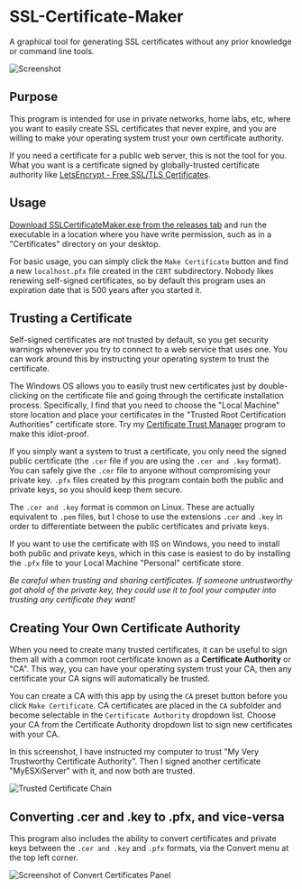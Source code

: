 # SSL-Certificate-Maker
A graphical tool for generating SSL certificates without any prior knowledge or command line tools.

![Screenshot](https://i.imgur.com/9IE0R1l.png)

## Purpose

This program is intended for use in private networks, home labs, etc, where you want to easily create SSL certificates that never expire, and you are willing to make your operating system trust your own certificate authority.

If you need a certificate for a public web server, this is not the tool for you.  What you want is a certificate signed by globally-trusted certificate authority like [LetsEncrypt - Free SSL/TLS Certificates](https://letsencrypt.org/).

## Usage

[Download SSLCertificateMaker.exe from the releases tab](https://github.com/bp2008/SSL-Certificate-Maker/releases) and run the executable in a location where you have write permission, such as in a "Certificates" directory on your desktop.

For basic usage, you can simply click the `Make Certificate` button and find a new `localhost.pfx` file created in the `CERT` subdirectory.  Nobody likes renewing self-signed certificates, so by default this program uses an expiration date that is 500 years after you started it.

## Trusting a Certificate

Self-signed certificates are not trusted by default, so you get security warnings whenever you try to connect to a web service that uses one.  You can work around this by instructing your operating system to trust the certificate.

The Windows OS allows you to easily trust new certificates just by double-clicking on the certificate file and going through the certificate installation process.  Specifically, I find that you need to choose the "Local Machine" store location and place your certificates in the "Trusted Root Certification Authorities" certificate store.  Try my [Certificate Trust Manager](https://github.com/bp2008/CertTrustManager) program to make this idiot-proof.

If you simply want a system to trust a certificate, you only need the signed public certificate (the `.cer` file if you are using the `.cer and .key` format). You can safely give the `.cer` file to anyone without compromising your private key.  `.pfx` files created by this program contain both the public and private keys, so you should keep them secure.

The `.cer and .key` format is common on Linux.  These are actually equivalent to `.pem` files, but I chose to use the extensions `.cer` and `.key` in order to differentiate between the public certificates and private keys.

If you want to use the certificate with IIS on Windows, you need to install both public and private keys, which in this case is easiest to do by installing the `.pfx` file to your Local Machine "Personal" certificate store.

*Be careful when trusting and sharing certificates.  If someone untrustworthy got ahold of the private key, they could use it to fool your computer into trusting any certificate they want!*

## Creating Your Own Certificate Authority

When you need to create many trusted certificates, it can be useful to sign them all with a common root certificate known as a **Certificate Authority** or "CA".  This way, you can have your operating system trust your CA, then any certificate your CA signs will automatically be trusted.

You can create a CA with this app by using the `CA` preset button before you click `Make Certificate`.  CA certificates are placed in the `CA` subfolder and become selectable in the `Certificate Authority` dropdown list.  Choose your CA from the Certificate Authority dropdown list to sign new certificates with your CA.

In this screenshot, I have instructed my computer to trust "My Very Trustworthy Certificate Authority".  Then I signed another certificate "MyESXiServer" with it, and now both are trusted.

![Trusted Certificate Chain](https://i.imgur.com/8tVWpbr.png)

## Converting .cer and .key to .pfx, and vice-versa

This program also includes the ability to convert certificates and private keys between the `.cer and .key` and `.pfx` formats, via the Convert menu at the top left corner.

![Screenshot of Convert Certificates Panel](https://i.imgur.com/1jiXaJc.png)
